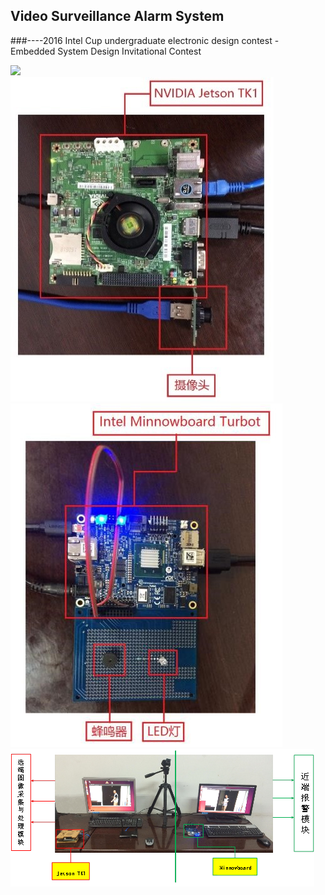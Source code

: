 Video Surveillance Alarm System
---
###----2016 Intel Cup undergraduate electronic design contest - Embedded System Design Invitational Contest

![](https://github.com/zhulinn/Video-Surveillance-Alarm/raw/master/pic/Design.jpg)<br>
![](https://github.com/zhulinn/Video-Surveillance-Alarm/raw/master/pic/captor.jpg)<br>
![](https://github.com/zhulinn/Video-Surveillance-Alarm/raw/master/pic/monitor.jpg)<br>
![](https://github.com/zhulinn/Video-Surveillance-Alarm/raw/master/pic/demo.png)
